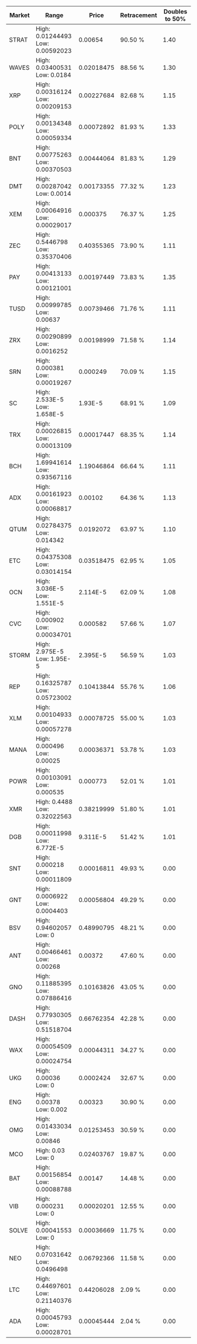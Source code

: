 | Market | Range | Price| Retracement | Doubles to 50% |
| --- | --- | --- | --- | --- |
| STRAT | High: 0.01244493<br />Low: 0.00592023 | 0.00654 | 90.50 % | 1.40 |
| WAVES | High: 0.03400531<br />Low: 0.0184 | 0.02018475 | 88.56 % | 1.30 |
| XRP | High: 0.00316124<br />Low: 0.00209153 | 0.00227684 | 82.68 % | 1.15 |
| POLY | High: 0.00134348<br />Low: 0.00059334 | 0.00072892 | 81.93 % | 1.33 |
| BNT | High: 0.00775263<br />Low: 0.00370503 | 0.00444064 | 81.83 % | 1.29 |
| DMT | High: 0.00287042<br />Low: 0.0014 | 0.00173355 | 77.32 % | 1.23 |
| XEM | High: 0.00064916<br />Low: 0.00029017 | 0.000375 | 76.37 % | 1.25 |
| ZEC | High: 0.5446798<br />Low: 0.35370406 | 0.40355365 | 73.90 % | 1.11 |
| PAY | High: 0.00413133<br />Low: 0.00121001 | 0.00197449 | 73.83 % | 1.35 |
| TUSD | High: 0.00999785<br />Low: 0.00637 | 0.00739466 | 71.76 % | 1.11 |
| ZRX | High: 0.00290899<br />Low: 0.0016252 | 0.00198999 | 71.58 % | 1.14 |
| SRN | High: 0.000381<br />Low: 0.00019267 | 0.000249 | 70.09 % | 1.15 |
| SC | High: 2.533E-5<br />Low: 1.658E-5 | 1.93E-5 | 68.91 % | 1.09 |
| TRX | High: 0.00026815<br />Low: 0.00013109 | 0.00017447 | 68.35 % | 1.14 |
| BCH | High: 1.69941614<br />Low: 0.93567116 | 1.19046864 | 66.64 % | 1.11 |
| ADX | High: 0.00161923<br />Low: 0.00068817 | 0.00102 | 64.36 % | 1.13 |
| QTUM | High: 0.02784375<br />Low: 0.014342 | 0.0192072 | 63.97 % | 1.10 |
| ETC | High: 0.04375308<br />Low: 0.03014154 | 0.03518475 | 62.95 % | 1.05 |
| OCN | High: 3.036E-5<br />Low: 1.551E-5 | 2.114E-5 | 62.09 % | 1.08 |
| CVC | High: 0.000902<br />Low: 0.00034701 | 0.000582 | 57.66 % | 1.07 |
| STORM | High: 2.975E-5<br />Low: 1.95E-5 | 2.395E-5 | 56.59 % | 1.03 |
| REP | High: 0.16325787<br />Low: 0.05723002 | 0.10413844 | 55.76 % | 1.06 |
| XLM | High: 0.00104933<br />Low: 0.00057278 | 0.00078725 | 55.00 % | 1.03 |
| MANA | High: 0.000496<br />Low: 0.00025 | 0.00036371 | 53.78 % | 1.03 |
| POWR | High: 0.00103091<br />Low: 0.000535 | 0.000773 | 52.01 % | 1.01 |
| XMR | High: 0.4488<br />Low: 0.32022563 | 0.38219999 | 51.80 % | 1.01 |
| DGB | High: 0.00011998<br />Low: 6.772E-5 | 9.311E-5 | 51.42 % | 1.01 |
| SNT | High: 0.000218<br />Low: 0.00011809 | 0.00016811 | 49.93 % | 0.00 |
| GNT | High: 0.0006922<br />Low: 0.0004403 | 0.00056804 | 49.29 % | 0.00 |
| BSV | High: 0.94602057<br />Low: 0 | 0.48990795 | 48.21 % | 0.00 |
| ANT | High: 0.00466461<br />Low: 0.00268 | 0.00372 | 47.60 % | 0.00 |
| GNO | High: 0.11885395<br />Low: 0.07886416 | 0.10163826 | 43.05 % | 0.00 |
| DASH | High: 0.77930305<br />Low: 0.51518704 | 0.66762354 | 42.28 % | 0.00 |
| WAX | High: 0.00054509<br />Low: 0.00024754 | 0.00044311 | 34.27 % | 0.00 |
| UKG | High: 0.00036<br />Low: 0 | 0.0002424 | 32.67 % | 0.00 |
| ENG | High: 0.00378<br />Low: 0.002 | 0.00323 | 30.90 % | 0.00 |
| OMG | High: 0.01433034<br />Low: 0.00846 | 0.01253453 | 30.59 % | 0.00 |
| MCO | High: 0.03<br />Low: 0 | 0.02403767 | 19.87 % | 0.00 |
| BAT | High: 0.00156854<br />Low: 0.00088788 | 0.00147 | 14.48 % | 0.00 |
| VIB | High: 0.000231<br />Low: 0 | 0.00020201 | 12.55 % | 0.00 |
| SOLVE | High: 0.00041553<br />Low: 0 | 0.00036669 | 11.75 % | 0.00 |
| NEO | High: 0.07031642<br />Low: 0.0496498 | 0.06792366 | 11.58 % | 0.00 |
| LTC | High: 0.44697601<br />Low: 0.21140376 | 0.44206028 | 2.09 % | 0.00 |
| ADA | High: 0.00045793<br />Low: 0.00028701 | 0.00045444 | 2.04 % | 0.00 |
